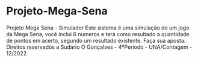 # Projeto-Mega-Sena
Projeto Mega Sena - Simulador
 Este sistema é uma simulação de um jogo da Mega Sena, você inclui 6 numeros e terá como resultado a quantidade de pontos em acerto, segundo um resultado existente. Faça sua aposta.
 Direitos reservados a Sudário O Gonçalves - 4ºPeríodo - UNA/Contagem - 12/2022
